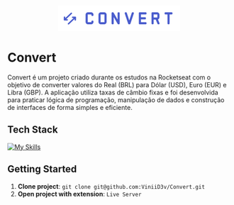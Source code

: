 <!--- # "Can be a image or a gift from the project pages" -->

<p align="center">
  <img src="./img/logo.svg" alt="Project Name">
</p>

# Convert

Convert é um projeto criado durante os estudos na Rocketseat com o objetivo de converter valores do Real (BRL) para Dólar (USD), Euro (EUR) e Libra (GBP). A aplicação utiliza taxas de câmbio fixas e foi desenvolvida para praticar lógica de programação, manipulação de dados e construção de interfaces de forma simples e eficiente.

## Tech Stack

<!--- # "Verify icons availability here https://github.com/tandpfun/skill-icons" -->

[![My Skills](https://skillicons.dev/icons?i=js,css,html)](https://skillicons.dev)

## Getting Started

1. **Clone project**: `git clone git@github.com:ViniiD3v/Convert.git`
2. **Open project with extension**: `Live Server`
